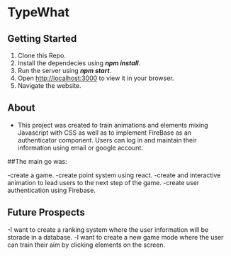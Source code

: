 # TypeWhat

## Getting Started

1. Clone this Repo.
2. Install the dependecies using **_npm install_**.
3. Run the server using **_npm start_**.
4. Open [http://localhost:3000](http://localhost:3000) to view it in your browser.
5. Navigate the website.

## About

- This project was created to train animations and elements mixing Javascript with CSS as well as to implement FireBase as an authenticator component. Users can log in and maintain their information using email or google account.

##The main go was:

-create a game.
-create point system using react.
-create and interactive animation to lead users to the next step of the game.
-create user authentication using Firebase.

## Future Prospects

-I want to create a ranking system where the user information will be storade in a database.
-I want to create a new game mode where the user can train their aim by clicking elements on the screen.







